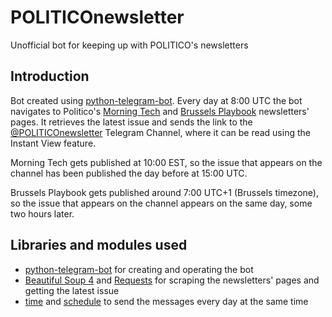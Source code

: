 # POLITICOnewsletter
Unofficial bot for keeping up with POLITICO's newsletters

## Introduction

Bot created using [python-telegram-bot](https://github.com/python-telegram-bot/python-telegram-bot).
Every day at 8:00 UTC the bot navigates to Politico's [Morning Tech](https://www.politico.com/morningtech/) and [Brussels Playbook](https://www.politico.eu/newsletter/brussels-playbook/) newsletters' pages. It retrieves the latest issue and sends the link to the [@POLITICOnewsletter](https://t.me/POLITICOnewsletter) Telegram Channel, where it can be read using the Instant View feature. 

Morning Tech gets published at 10:00 EST, so the issue that appears on the channel has been published the day before at 15:00 UTC.

Brussels Playbook gets published around 7:00 UTC+1 (Brussels timezone), so the issue that appears on the channel appears on the same day, some two hours later.

## Libraries and modules used
* [python-telegram-bot](https://github.com/python-telegram-bot/python-telegram-bot) for creating and operating the bot
* [Beautiful Soup 4](https://www.crummy.com/software/BeautifulSoup/bs4/doc/) and [Requests](https://requests.readthedocs.io/en/master/) for scraping the newsletters' pages and getting the latest issue
* [time](https://docs.python.org/3/library/time.html) and [schedule](https://schedule.readthedocs.io/en/stable/) to send the messages every day at the same time
